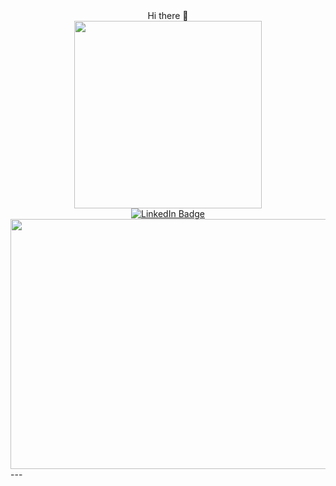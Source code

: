 <div align="center">
  Hi there 👋
  <div id="header" align="center">
    <img src="https://media.giphy.com/media/oBYB0gqUy3xxBf89aT/giphy.gif" width="300"/>
  </div>
  <div id="badges" align="center">
    <a href="your-linkedin-URL">
      <img src="https://img.shields.io/badge/LinkedIn-blue?style=for-the-badge&logo=linkedin&logoColor=white" alt="LinkedIn Badge"/>
    </a>
  </div>
  <img src="https://komarev.com/ghpvc/?username=AparnaBaliga&style=flat-square&color=blue" alt=""/>
</div>
<div align="center">
  <img src="https://media.giphy.com/media/Qc0BxWM9TxljvJug2x/giphy.gif" width="700" height="400"/>
</div>
---

<!--[### :hammer_and_wrench: Languages and Tools :
  <div>
 <img src="https://github.com/devicons/devicon/blob/master/icons/c/c-original.svg" title="C" alt="C" width="40" height="40"/>&nbsp;
  <img src="https://github.com/devicons/devicon/blob/master/icons/css3/css3-plain-wordmark.svg"  title="CSS3" alt="CSS" width="40" height="40"/>&nbsp;
  <img src="https://github.com/devicons/devicon/blob/master/icons/html5/html5-original.svg" title="HTML5" alt="HTML" width="40" height="40"/>&nbsp;
</div>](url)
<!--
**AparnaBaliga/AparnaBaliga** is a ✨ _special_ ✨ repository because its `README.md` (this file) appears on your GitHub profile.

Here are some ideas to get you started:

- 🔭 I’m currently working on ...
- 🌱 I’m currently learning ...
- 👯 I’m looking to collaborate on ...
- 🤔 I’m looking for help with ...
- 💬 Ask me about ...
- 📫 How to reach me: ...
- 😄 Pronouns: ...
- ⚡ Fun fact: ...
-->
